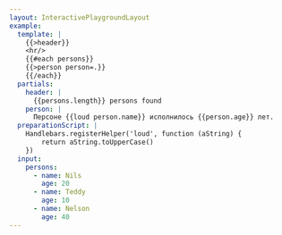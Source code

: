 ```yaml
---
layout: InteractivePlaygroundLayout
example:
  template: |
    {{>header}}
    <hr/>
    {{#each persons}}
    {{>person person=.}}
    {{/each}}
  partials:
    header: |
      {{persons.length}} persons found
    person: |
      Персоне {{loud person.name}} исполнилось {{person.age}} лет.
  preparationScript: |
    Handlebars.registerHelper('loud', function (aString) {
        return aString.toUpperCase()
    })
  input:
    persons:
      - name: Nils
        age: 20
      - name: Teddy
        age: 10
      - name: Nelson
        age: 40
---
```

